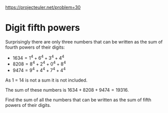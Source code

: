 https://projecteuler.net/problem=30

# Digit fifth powers

Surprisingly there are only three numbers that can be written as the sum of
fourth powers of their digits:

- $1634 = 1^4 + 6^4 + 3^4 + 4^4$
- $8208 = 8^4 + 2^4 + 0^4 + 8^4$
- $9474 = 9^4 + 4^4 + 7^4 + 4^4$

As 1 = 14 is not a sum it is not included.

The sum of these numbers is $1634 + 8208 + 9474 = 19316$.

Find the sum of all the numbers that can be written as the sum of fifth powers
of their digits.
